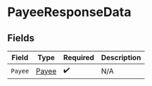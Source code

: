 # PayeeResponseData


## Fields

| Field                                     | Type                                      | Required                                  | Description                               |
| ----------------------------------------- | ----------------------------------------- | ----------------------------------------- | ----------------------------------------- |
| `Payee`                                   | [Payee](../../Models/Components/Payee.md) | :heavy_check_mark:                        | N/A                                       |
